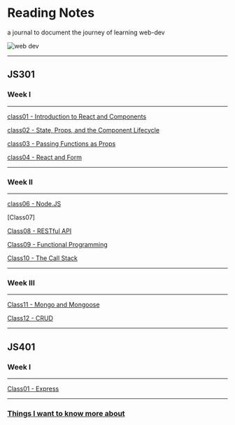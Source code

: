 # Reading Notes

a journal to document the journey of learning web-dev

![web dev](https://cdn.dribbble.com/users/2069402/screenshots/5574718/gif-4mb.gif)

---

## JS301

### Week I

---
[class01 - Introduction to React and Components](./301/class01.md)

[class02 - State, Props, and the Component Lifecycle](./301/class02.md)

[class03 - Passing Functions as Props](./301/class03.md)

[class04 - React and Form](./301/class04.md)

---

### Week II

---
[class06 - Node.JS](./301/class06.md)

[Class07]

[Class08 - RESTful API](./301/class08.md)

[Class09 - Functional Programming](./301/class09.md)

[Class10 - The Call Stack](./301/class10.md)

---

### Week III

---

[Class11 - Mongo and Mongoose](./301/class11.md)

[Class12 - CRUD](./301/class12.md)

---

## JS401

### Week I

---

[Class01 - Express](./401/class01.md)

---
### [Things I want to know more about](./misc.md)
